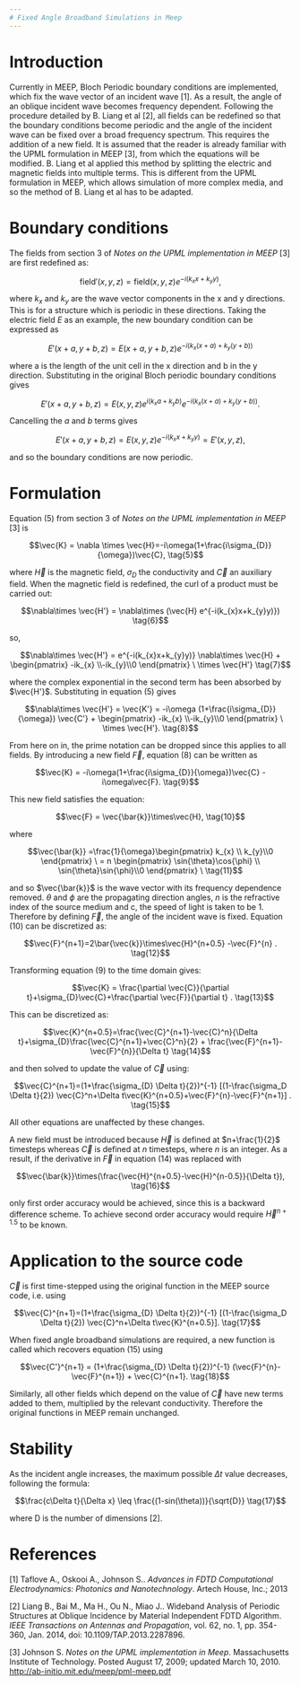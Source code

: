 ```yaml
---
# Fixed Angle Broadband Simulations in Meep
---
```


Introduction
============

Currently in MEEP, Bloch Periodic boundary conditions are implemented,
which fix the wave vector of an incident wave [1]. As a result, the
angle of an oblique incident wave becomes frequency dependent. Following
the procedure detailed by B. Liang et al [2], all fields can be
redefined so that the boundary conditions become periodic and the angle
of the incident wave can be fixed over a broad frequency spectrum. This
requires the addition of a new field. It is assumed that the reader is
already familiar with the UPML formulation in MEEP [3], from which
the equations will be modified.  B. Liang et al applied this method by
splitting the electric and magnetic fields into multiple terms. This is
different from the UPML formulation in MEEP, which allows simulation of
more complex media, and so the method of B. Liang et al has to be adapted.

Boundary conditions
===================

The fields from section 3 of *Notes on the UPML implementation in MEEP*
[3] are first redefined as:
```math
\text{field}'(x,y,z) = \text{field}(x,y,z)e^{-i(k_{x}x+k_{y}y)}, \tag{1}
```
where $k_{x}$ and $k_{y}$ are the wave vector components in the x and y
directions. This is for a structure which is periodic in these
directions. Taking the electric field $E$ as an example, the new
boundary condition can be expressed as
```math
E'(x+a,y+b,z) = E(x+a,y+b,z)e^{-i(k_{x}(x+a)+k_{y}(y+b))} \tag{2}
```
where a is the length of the unit cell in the x direction and b in the y direction.
Substituting in the original Bloch periodic boundary conditions gives
```math
E'(x+a,y+b,z) = E(x,y,z)e^{i(k_{x}a+k_{y}b)}e^{-i(k_{x}(x+a)+k_{y}(y+b))}. \tag{3}
```
Cancelling the $a$ and $b$ terms gives
```math
E'(x+a,y+b,z) =E(x,y,z)e^{-i(k_{x}x+k_{y}y)}=E'(x,y,z), \tag{4}
```
and so the boundary conditions are now periodic.

Formulation
===========

Equation (5) from section 3 of *Notes on the UPML implementation in
MEEP* [3] is
```math
\vec{K} = \nabla \times \vec{H}=-i\omega(1+\frac{i\sigma_{D}}{\omega})\vec{C}, \tag{5}
```
where $\vec{H}$ is the magnetic field, $\sigma_{D}$ the conductivity and
$\vec{C}$ an auxiliary field. When the magnetic field is redefined, the
curl of a product must be carried out:
```math
\nabla\times \vec{H'} = \nabla\times (\vec{H} e^{-i(k_{x}x+k_{y}y)}) \tag{6}
```
so,
```math
\nabla\times \vec{H'} = e^{-i(k_{x}x+k_{y}y)} \nabla\times \vec{H} + \begin{pmatrix} -ik_{x} \\-ik_{y}\\0 \end{pmatrix} \ \times \vec{H'} \tag{7}
```
where the complex exponential in the second term has been absorbed by
$\vec{H'}$. Substituting in equation (5) gives
```math
\nabla\times \vec{H'} = \vec{K'} = -i\omega (1+\frac{i\sigma_{D}}{\omega}) \vec{C'} + \begin{pmatrix} -ik_{x} \\-ik_{y}\\0 \end{pmatrix} \ \times \vec{H'}. \tag{8}
```
From here on in, the prime notation can be dropped since this applies to
all fields. By introducing a new field $\vec{F}$, equation
(8) can be written as
```math
\vec{K} = -i\omega(1+\frac{i\sigma_{D}}{\omega})\vec{C} - i\omega\vec{F}. \tag{9}
```
This new field satisfies the equation:
```math
\vec{F} = \vec{\bar{k}}\times\vec{H}, \tag{10}
```
where
```math
\vec{\bar{k}} =\frac{1}{\omega}\begin{pmatrix} k_{x} \\ k_{y}\\0 \end{pmatrix} \ = n \begin{pmatrix} \sin{\theta}\cos{\phi} \\ \sin{\theta}\sin{\phi}\\0 \end{pmatrix} \ \tag{11}
```
and so $\vec{\bar{k}}$ is the wave vector with its frequency dependence
removed. $\theta$ and $\phi$ are the propagating direction angles, $n$ is the refractive index of the source medium and c,
the speed of light is taken to be 1. Therefore by defining $\vec{F}$,
the angle of the incident wave is fixed. Equation
(10) can be discretized as:
```math
\vec{F}^{n+1}=2\bar{\vec{k}}\times\vec{H}^{n+0.5} -\vec{F}^{n} . \tag{12}
```
Transforming equation (9)
to the time domain gives:
```math
\vec{K} = \frac{\partial \vec{C}}{\partial t}+\sigma_{D}\vec{C}+\frac{\partial \vec{F}}{\partial t} . \tag{13}
```
This can be discretized as:
```math
\vec{K}^{n+0.5}=\frac{\vec{C}^{n+1}-\vec{C}^n}{\Delta t}+\sigma_{D}\frac{\vec{C}^{n+1}+\vec{C}^n}{2} + \frac{\vec{F}^{n+1}-\vec{F}^{n}}{\Delta t} \tag{14}
```
and then solved to update the value of $\vec{C}$ using:
```math
\vec{C}^{n+1}=(1+\frac{\sigma_{D} \Delta t}{2})^{-1} [(1-\frac{\sigma_D \Delta t}{2}) \vec{C}^n+\Delta t\vec{K}^{n+0.5}+\vec{F}^{n}-\vec{F}^{n+1}] . \tag{15}
```
All other equations are unaffected by these changes.

A new field must be introduced because $\vec{H}$ is defined at
$n+\frac{1}{2}$ timesteps whereas $\vec{C}$ is defined at $n$ timesteps,
where $n$ is an integer. As a result, if the derivative in $\vec{F}$ in
equation (14) was replaced with
```math
\vec{\bar{k}}\times(\frac{\vec{H}^{n+0.5}-\vec{H}^{n-0.5}}{\Delta t}), \tag{16}
```
only first order accuracy would be achieved, since this is a backward
difference scheme. To achieve second order accuracy would require
$\vec{H}^{n+1.5}$ to be known.

Application to the source code
=========

$\vec{C}$ is first time-stepped using the original function in the MEEP source code, i.e. using
```math
\vec{C}^{n+1}=(1+\frac{\sigma_{D} \Delta t}{2})^{-1} [(1-\frac{\sigma_D \Delta t}{2}) \vec{C}^n+\Delta t\vec{K}^{n+0.5}]. \tag{17}
```
When fixed angle broadband simulations are required, a new function is called which recovers equation (15) using
```math
\vec{C'}^{n+1} = (1+\frac{\sigma_{D} \Delta t}{2})^{-1} (\vec{F}^{n}-\vec{F}^{n+1}) + \vec{C}^{n+1}. \tag{18}
```
Similarly, all other fields which depend on the value of $\vec{C}$ have new terms added to them, multiplied by the relevant conductivity. Therefore the original functions in MEEP remain unchanged.

Stability
=========

As the incident angle increases, the maximum possible $\Delta t$ value
decreases, following the formula:
```math
\frac{c\Delta t}{\Delta x} \leq \frac{(1-sin(\theta))}{\sqrt{D}} \tag{17}
```
where D is the number of dimensions [2].

References
=========

[1] Taflove A., Oskooi A., Johnson S.. *Advances in FDTD Computational
Electrodynamics: Photonics and Nanotechnology*. Artech House, Inc.; 2013

[2] Liang B., Bai M., Ma H., Ou N., Miao J.. Wideband Analysis of Periodic
Structures at Oblique Incidence by Material Independent FDTD Algorithm.
*IEEE Transactions on Antennas and Propagation*, vol. 62, no. 1, pp.
354-360, Jan. 2014, doi: 10.1109/TAP.2013.2287896.

[3] Johnson S. *Notes on the UPML implementation in Meep*. Massachusetts
Institute of Technology. Posted August 17, 2009; updated March 10, 2010.
http://ab-initio.mit.edu/meep/pml-meep.pdf

